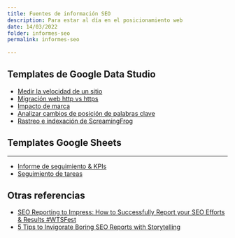 ```yaml
---
title: Fuentes de información SEO
description: Para estar al día en el posicionamiento web
date: 14/03/2022
folder: informes-seo
permalink: informes-seo
  
---
```


## Templates de Google Data Studio

- [Medir la velocidad de un sitio]( https://www.searchenginejournal.com/build-speed-dashboards-google-data-studio/321343/)
- [Migración web http vs https](https://simoncox.com/article/using-google-data-studio-to-review-your-http-to-https-migration)
- [Impacto de marca](https://www.morrowlytics.co.uk/google-data-studio/benchmarking-your-search-penetration/)
- [Analizar cambios de posición de palabras clave]( https://datastudio.google.com/u/0/reporting/1Fm7x1vc0vLokRhGf0WqaMd52mw7wjaSI/page/6zXD)
- [Rastreo e indexación de ScreamingFrog](https://datastudio.google.com/reporting/4ce5740d-318d-42bb-befc-5dfb6c7e28f0/page/p_mignxmm5rc)

## Templates Google Sheets 
--------------
- [Informe de seguimiento & KPIs](https://docs.google.com/spreadsheets/d/1zWkOVpXJ_jlHK96gz414KEryDgqIYg9V0huyvKOofzE/edit#gid=0) 
- [Seguimiento de tareas](https://docs.google.com/spreadsheets/d/1S4oO4Ss0MYlyUDm_AaRLCd5r6r3NUUd9E5LAyPa7fFM/edit?usp=sharing)

## Otras referencias

- [SEO Reporting to Impress: How to Successfully Report your SEO Efforts & Results #WTSFest](https://www.slideshare.net/aleydasolis/seo-reporting-to-impress-how-to-successfully-report-your-seo-efforts-results-wtsfest)
- [5 Tips to Invigorate Boring SEO Reports with Storytelling](https://moz.com/blog/seo-reports-with-storytelling)
<!--stackedit_data:
eyJoaXN0b3J5IjpbMTMwNDgzODIxLC0zODA3MTQ2MzldfQ==
-->